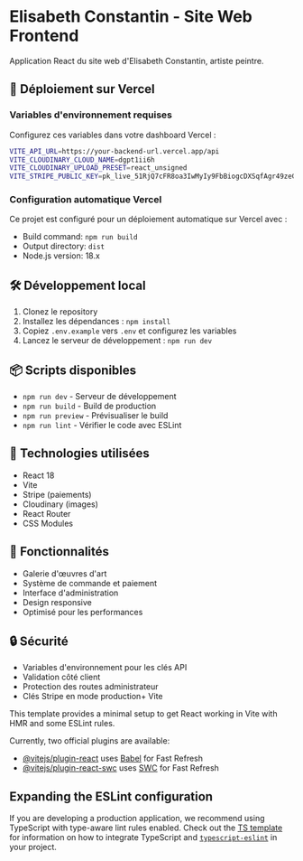# Elisabeth Constantin - Site Web Frontend

Application React du site web d'Elisabeth Constantin, artiste peintre.

## 🚀 Déploiement sur Vercel

### Variables d'environnement requises

Configurez ces variables dans votre dashboard Vercel :

```bash
VITE_API_URL=https://your-backend-url.vercel.app/api
VITE_CLOUDINARY_CLOUD_NAME=dgpt1ii6h
VITE_CLOUDINARY_UPLOAD_PRESET=react_unsigned
VITE_STRIPE_PUBLIC_KEY=pk_live_51RjQ7cFR8oa3IwMyIy9FbBiogcDXSqfAgr49zeGk36k70y9LF7nAzuASc7NL4EQP7DfXnBe2K4Mmke5mmhMhYdRC007qFu1Jh7
```

### Configuration automatique Vercel

Ce projet est configuré pour un déploiement automatique sur Vercel avec :
- Build command: `npm run build`
- Output directory: `dist`
- Node.js version: 18.x

## 🛠️ Développement local

1. Clonez le repository
2. Installez les dépendances : `npm install`
3. Copiez `.env.example` vers `.env` et configurez les variables
4. Lancez le serveur de développement : `npm run dev`

## 📦 Scripts disponibles

- `npm run dev` - Serveur de développement
- `npm run build` - Build de production
- `npm run preview` - Prévisualiser le build
- `npm run lint` - Vérifier le code avec ESLint

## 🔧 Technologies utilisées

- React 18
- Vite
- Stripe (paiements)
- Cloudinary (images)
- React Router
- CSS Modules

## 📱 Fonctionnalités

- Galerie d'œuvres d'art
- Système de commande et paiement
- Interface d'administration
- Design responsive
- Optimisé pour les performances

## 🔒 Sécurité

- Variables d'environnement pour les clés API
- Validation côté client
- Protection des routes administrateur
- Clés Stripe en mode production+ Vite

This template provides a minimal setup to get React working in Vite with HMR and some ESLint rules.

Currently, two official plugins are available:

- [@vitejs/plugin-react](https://github.com/vitejs/vite-plugin-react/blob/main/packages/plugin-react) uses [Babel](https://babeljs.io/) for Fast Refresh
- [@vitejs/plugin-react-swc](https://github.com/vitejs/vite-plugin-react/blob/main/packages/plugin-react-swc) uses [SWC](https://swc.rs/) for Fast Refresh

## Expanding the ESLint configuration

If you are developing a production application, we recommend using TypeScript with type-aware lint rules enabled. Check out the [TS template](https://github.com/vitejs/vite/tree/main/packages/create-vite/template-react-ts) for information on how to integrate TypeScript and [`typescript-eslint`](https://typescript-eslint.io) in your project.
